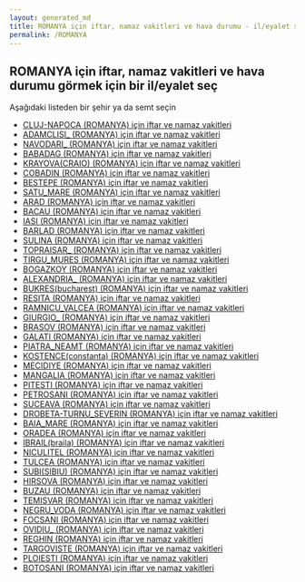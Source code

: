 ```yaml
---
layout: generated_md
title: ROMANYA için iftar, namaz vakitleri ve hava durumu - il/eyalet seç
permalink: /ROMANYA
---
```


## ROMANYA için iftar, namaz vakitleri ve hava durumu  görmek için bir il/eyalet seç

Aşağıdaki listeden bir şehir ya da semt seçin

* [CLUJ-NAPOCA (ROMANYA) için iftar ve namaz vakitleri](/ROMANYA/CLUJ-NAPOCA)
* [ADAMCLISI_ (ROMANYA) için iftar ve namaz vakitleri](/ROMANYA/ADAMCLISI_)
* [NAVODARI_ (ROMANYA) için iftar ve namaz vakitleri](/ROMANYA/NAVODARI_)
* [BABADAG (ROMANYA) için iftar ve namaz vakitleri](/ROMANYA/BABADAG)
* [KRAYOVA(CRAIO) (ROMANYA) için iftar ve namaz vakitleri](/ROMANYA/KRAYOVA(CRAIO))
* [COBADIN (ROMANYA) için iftar ve namaz vakitleri](/ROMANYA/COBADIN)
* [BESTEPE (ROMANYA) için iftar ve namaz vakitleri](/ROMANYA/BESTEPE)
* [SATU_MARE (ROMANYA) için iftar ve namaz vakitleri](/ROMANYA/SATU_MARE)
* [ARAD (ROMANYA) için iftar ve namaz vakitleri](/ROMANYA/ARAD)
* [BACAU (ROMANYA) için iftar ve namaz vakitleri](/ROMANYA/BACAU)
* [IASI (ROMANYA) için iftar ve namaz vakitleri](/ROMANYA/IASI)
* [BARLAD (ROMANYA) için iftar ve namaz vakitleri](/ROMANYA/BARLAD)
* [SULINA (ROMANYA) için iftar ve namaz vakitleri](/ROMANYA/SULINA)
* [TOPRAISAR_ (ROMANYA) için iftar ve namaz vakitleri](/ROMANYA/TOPRAISAR_)
* [TIRGU_MURES (ROMANYA) için iftar ve namaz vakitleri](/ROMANYA/TIRGU_MURES)
* [BOGAZKOY (ROMANYA) için iftar ve namaz vakitleri](/ROMANYA/BOGAZKOY)
* [ALEXANDRIA_ (ROMANYA) için iftar ve namaz vakitleri](/ROMANYA/ALEXANDRIA_)
* [BUKRES(bucharest) (ROMANYA) için iftar ve namaz vakitleri](/ROMANYA/BUKRES(bucharest))
* [RESITA (ROMANYA) için iftar ve namaz vakitleri](/ROMANYA/RESITA)
* [RAMNICU_VALCEA (ROMANYA) için iftar ve namaz vakitleri](/ROMANYA/RAMNICU_VALCEA)
* [GIURGIO_ (ROMANYA) için iftar ve namaz vakitleri](/ROMANYA/GIURGIO_)
* [BRASOV (ROMANYA) için iftar ve namaz vakitleri](/ROMANYA/BRASOV)
* [GALATI (ROMANYA) için iftar ve namaz vakitleri](/ROMANYA/GALATI)
* [PIATRA_NEAMT (ROMANYA) için iftar ve namaz vakitleri](/ROMANYA/PIATRA_NEAMT)
* [KOSTENCE(constanta) (ROMANYA) için iftar ve namaz vakitleri](/ROMANYA/KOSTENCE(constanta))
* [MECIDIYE (ROMANYA) için iftar ve namaz vakitleri](/ROMANYA/MECIDIYE)
* [MANGALIA (ROMANYA) için iftar ve namaz vakitleri](/ROMANYA/MANGALIA)
* [PITESTI (ROMANYA) için iftar ve namaz vakitleri](/ROMANYA/PITESTI)
* [PETROSANI (ROMANYA) için iftar ve namaz vakitleri](/ROMANYA/PETROSANI)
* [SUCEAVA (ROMANYA) için iftar ve namaz vakitleri](/ROMANYA/SUCEAVA)
* [DROBETA-TURNU_SEVERIN (ROMANYA) için iftar ve namaz vakitleri](/ROMANYA/DROBETA-TURNU_SEVERIN)
* [BAIA_MARE (ROMANYA) için iftar ve namaz vakitleri](/ROMANYA/BAIA_MARE)
* [ORADEA (ROMANYA) için iftar ve namaz vakitleri](/ROMANYA/ORADEA)
* [IBRAIL(braila) (ROMANYA) için iftar ve namaz vakitleri](/ROMANYA/IBRAIL(braila))
* [NICULITEL (ROMANYA) için iftar ve namaz vakitleri](/ROMANYA/NICULITEL)
* [TULCEA (ROMANYA) için iftar ve namaz vakitleri](/ROMANYA/TULCEA)
* [SUBI(SIBIU) (ROMANYA) için iftar ve namaz vakitleri](/ROMANYA/SUBI(SIBIU))
* [HIRSOVA (ROMANYA) için iftar ve namaz vakitleri](/ROMANYA/HIRSOVA)
* [BUZAU (ROMANYA) için iftar ve namaz vakitleri](/ROMANYA/BUZAU)
* [TEMISVAR (ROMANYA) için iftar ve namaz vakitleri](/ROMANYA/TEMISVAR)
* [NEGRU_VODA (ROMANYA) için iftar ve namaz vakitleri](/ROMANYA/NEGRU_VODA)
* [FOCSANI (ROMANYA) için iftar ve namaz vakitleri](/ROMANYA/FOCSANI)
* [OVIDIU_ (ROMANYA) için iftar ve namaz vakitleri](/ROMANYA/OVIDIU_)
* [REGHIN (ROMANYA) için iftar ve namaz vakitleri](/ROMANYA/REGHIN)
* [TARGOVISTE (ROMANYA) için iftar ve namaz vakitleri](/ROMANYA/TARGOVISTE)
* [PLOIESTI (ROMANYA) için iftar ve namaz vakitleri](/ROMANYA/PLOIESTI)
* [BOTOSANI (ROMANYA) için iftar ve namaz vakitleri](/ROMANYA/BOTOSANI)
